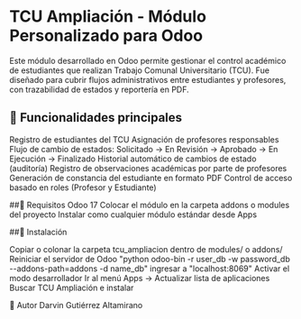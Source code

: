 # TCU Ampliación - Módulo Personalizado para Odoo
Este módulo desarrollado en Odoo permite gestionar el control académico de estudiantes que realizan Trabajo Comunal Universitario (TCU). Fue diseñado para cubrir flujos administrativos entre estudiantes y profesores, con trazabilidad de estados y reportería en PDF.

## 🎯 Funcionalidades principales
Registro de estudiantes del TCU
Asignación de profesores responsables
Flujo de cambio de estados:
Solicitado → En Revisión → Aprobado → En Ejecución → Finalizado
Historial automático de cambios de estado (auditoría)
Registro de observaciones académicas por parte de profesores
Generación de constancia del estudiante en formato PDF
Control de acceso basado en roles (Profesor y Estudiante)

##📝 Requisitos Odoo 17 Colocar el módulo en la carpeta addons o modules del proyecto Instalar como cualquier módulo estándar desde Apps

##🚀 Instalación

Copiar o colonar la carpeta tcu_ampliacion dentro de modules/ o addons/ Reiniciar el servidor de Odoo "python odoo-bin -r user_db -w password_db --addons-path=addons -d name_db" ingresar a "localhost:8069" Activar el modo desarrollador Ir al menú Apps → Actualizar lista de aplicaciones Buscar TCU Ampliación e instalar

👤 Autor Darvin Gutiérrez Altamirano

